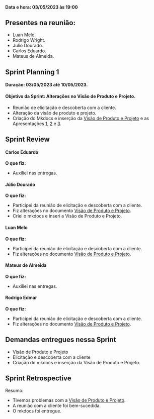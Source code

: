 #### Data e hora: 03/05/2023 às 19:00

## Presentes na reunião:

- Luan Melo.
- Rodrigo Wright.
- Julio Dourado.
- Carlos Eduardo.
- Mateus de Almeida.

## Sprint Planning 1
#### Duração: 03/05/2023 até 10/05/2023.
#### Objetivo da Sprint: Alterações no Visão de Produto e Projeto.

- Reunião de elicitação e descoberta com a cliente.
- Alteração da visão de produto e projeto.
- Criação do Mkdocs e inserção da [Visão de Produto e Projeto](../../../entregas/unidade1/VisaoProdutoProjeto/) e as Apresentações [1](../../Seminarios/Apresentacao1), [2](../../Seminarios/Apresentacao2) e [3](../../Seminarios/Apresentacao3).

## Sprint Review
#### Carlos Eduardo
**O que fiz:**
- Auxiliei nas entregas.

#### Júlio Dourado
**O que fiz:** 

- Participei da reunião de elicitação e descoberta com a cliente.
- Fiz alterações no documento [Visão de Produto e Projeto](../../../entregas/unidade1/VisaoProdutoProjeto/).
- Criei o mkdocs e inseri a Visão de Produto e Projeto.

#### Luan Melo
**O que fiz:**
- Participei da reunião de elicitação e descoberta com a cliente.
- Fiz alterações no documento [Visão de Produto e Projeto](../../../entregas/unidade1/VisaoProdutoProjeto/).

#### Mateus de Almeida
**O que fiz:**
- Auxiliei nas entregas.

#### Rodrigo Edmar
**O que fiz:**
- Participei da reunião de elicitação e descoberta com a cliente.
- Fiz alterações no documento [Visão de Produto e Projeto](../../../entregas/unidade1/VisaoProdutoProjeto/).

## Demandas entregues nessa Sprint

- Visão de Produto e Projeto
- Elicitação e descoberta com a cliente
- Criação do mkdocs e inserção da Visão de Produto e Projeto.

## Sprint Retrospective 
Resumo:

- Tivemos problemas com a [Visão de Produto e Projeto](../../../entregas/unidade1/VisaoProdutoProjeto/).
- A reunião com a cliente foi bem-sucedida.
- O mkdocs foi entregue.




